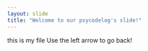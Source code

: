 ```yaml
---
layout: slide
title: "Welcome to our psycodelog's slide!"
---
```

this is my file
Use the left arrow to go back!
